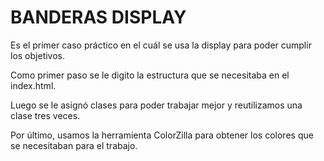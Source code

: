 # BANDERAS DISPLAY

Es el primer caso práctico en el cuál se usa la display para poder cumplir los objetivos.

Como primer paso se le digito la estructura que se necesitaba en el index.html.

Luego se le asignó clases para poder trabajar mejor y reutilizamos una clase tres veces.

Por último, usamos la herramienta ColorZilla para obtener los colores que se necesitaban para el trabajo.